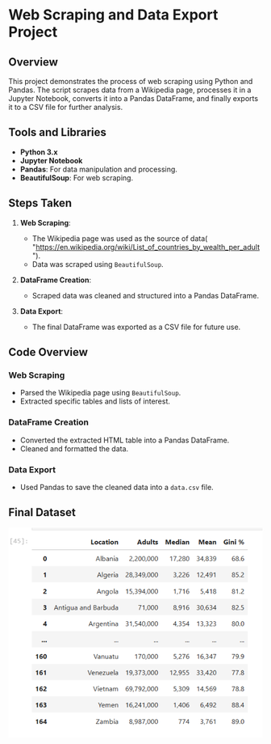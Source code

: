 # Web Scraping and Data Export Project

## Overview
This project demonstrates the process of web scraping using Python and Pandas. The script scrapes data from a Wikipedia page, processes it in a Jupyter Notebook, converts it into a Pandas DataFrame, and finally exports it to a CSV file for further analysis.

## Tools and Libraries
- **Python 3.x**
- **Jupyter Notebook**
- **Pandas**: For data manipulation and processing.
- **BeautifulSoup**: For web scraping.

## Steps Taken
1. **Web Scraping**:
   - The Wikipedia page was used as the source of data( "https://en.wikipedia.org/wiki/List_of_countries_by_wealth_per_adult").
   - Data was scraped using `BeautifulSoup`.
   
2. **DataFrame Creation**:
   - Scraped data was cleaned and structured into a Pandas DataFrame.

3. **Data Export**:
   - The final DataFrame was exported as a CSV file for future use.

## Code Overview
### Web Scraping
- Parsed the Wikipedia page using `BeautifulSoup`.
- Extracted specific tables and lists of interest.

### DataFrame Creation
- Converted the extracted HTML table into a Pandas DataFrame.
- Cleaned and formatted the data.

### Data Export
- Used Pandas to save the cleaned data into a `data.csv` file.

## Final Dataset
![dataframe](web_scraping_output.png)
